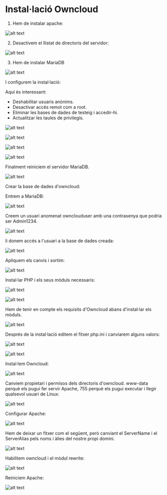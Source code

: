 # Instal·lació Owncloud



1. Hem de instalar apache:


![alt text](1ouncloud.png)


2. Desactivem el llistat de directoris del servidor:

![alt text](2ouncloud.png)


3. Hem de instalar MariaDB


![alt text](3ouncloud.png)


I configurem la instal·lació:
   
Aquí és interessant:

* Deshabilitar usuaris anònims.
* Desactivar accés remot com a root.
* Eliminar les bases de dades de testeig i accedir-hi.
* Actualitzar les taules de privilegis.


![alt text](4ouncloud.png)



![alt text](5ouncloud.png)



![alt text](6ouncloud.png)


![alt text](7ouncloud.png)



Finalment reiniciem el servidor MariaDB.

![alt text](8ouncloud.png)




Crear la base de dades d'owncloud:

Entrem a MariaDB:


![alt text](9ouncloud.png)



Creem un usuari anomenat ownclouduser amb una contrasenya que podria ser Admin1234.

![alt text](10ouncloud.png)



li donem accés a l'usuari a la base de dades creada:

![alt text](11ouncloud.png)


Apliquem els canvis i sortim:


![alt text](12ouncloud.png)

Instal·lar PHP i els seus mòduls necessaris:

![alt text](13ouncloud.png)





![alt text](14ouncloud.png)


Hem de tenir en compte els requisits d'Owncloud abans d'instal·lar els mòduls.





![alt text](15ouncloud.png)

Després de la instal·lació editem el fitxer php.ini i canviarem alguns valors:

![alt text](116ouncloud.png)

![alt text](12.2ouncloud.png)




Instal·lem Owncloud:



![alt text](17ouncloud.png)



Canviem propietari i permisos dels directoris d'owncloud. www-data perquè els pugui fer servir Apache, 755 perquè els pugui executar i llegir qualsevol usuari de Linux:


![alt text](18ouncloud.png)


Configurar Apache:


![alt text](19ouncloud.png)



Hem de deixar un fitxer com el següent, però canviant el ServerName i el ServerAlias ​​pels noms i àlies del nostre propi domini.



![alt text](19.2ouncloud.png)



Habilitem owncloud i el mòdul rewrite:



![alt text](20ouncloud.png)


Reiniciem Apache:



![alt text](21ouncloud.png)
